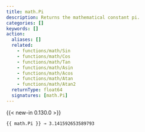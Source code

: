 ```yaml
---
title: math.Pi
description: Returns the mathematical constant pi.
categories: []
keywords: []
action:
  aliases: []
  related:
    - functions/math/Sin
    - functions/math/Cos
    - functions/math/Tan
    - functions/math/Asin
    - functions/math/Acos
    - functions/math/Atan
    - functions/math/Atan2
  returnType: float64
  signatures: [math.Pi]
---
```


{{< new-in 0.130.0 >}}

```go-html-template
{{ math.Pi }} → 3.141592653589793
```
